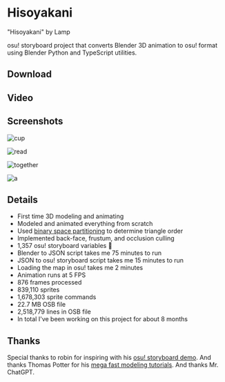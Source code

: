 # Hisoyakani

"Hisoyakani" by Lamp

osu! storyboard project that converts Blender 3D animation to osu! format using
Blender Python and TypeScript utilities.

## Download

## Video

## Screenshots

![cup](https://github.com/user-attachments/assets/3359d48e-7784-4071-914f-a4cb8c3ea752)

![read](https://github.com/user-attachments/assets/7cae06b6-0b2e-4496-a269-2a99b93064d4)

![together](https://github.com/user-attachments/assets/82c1af5e-8fe1-44c8-a45f-fca7fd594885)

![a](https://github.com/user-attachments/assets/b682e2b1-ffdb-448c-8a03-7756eb85f1c3)

## Details

- First time 3D modeling and animating
- Modeled and animated everything from scratch
- Used [binary space partitioning](https://en.m.wikipedia.org/wiki/Binary_space_partitioning) to determine triangle order
- Implemented back-face, frustum, and occlusion culling
- 1,357 osu! storyboard variables 🤡
- Blender to JSON script takes me 75 minutes to run
- JSON to osu! storyboard script takes me 15 minutes to run
- Loading the map in osu! takes me 2 minutes
- Animation runs at 5 FPS
- 876 frames processed
- 839,110 sprites
- 1,678,303 sprite commands
- 22.7 MB OSB file
- 2,518,779 lines in OSB file
- In total I've been working on this project for about 8 months

## Thanks

Special thanks to robin for inspiring with his [osu! storyboard demo](https://www.youtube.com/watch?v=bOGJWGJOMOk). And thanks Thomas Potter for his [mega fast modeling tutorials](https://www.youtube.com/watch?v=6338MlQndgw). And thanks Mr. ChatGPT.
